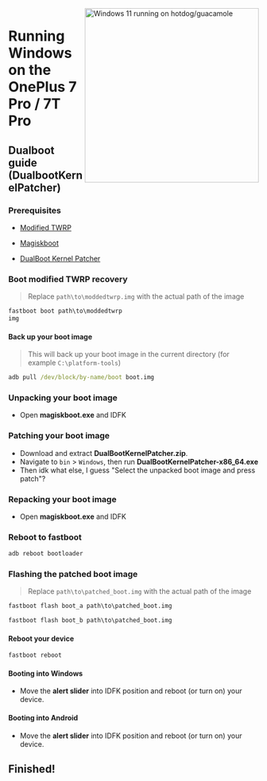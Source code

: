 <img align="right" src="https://github.com/n00b69/woa-op7/blob/main/op7.png" width="350" alt="Windows 11 running on hotdog/guacamole">

# Running Windows on the OnePlus 7 Pro / 7T Pro

## Dualboot guide (DualbootKernelPatcher)

### Prerequisites
- [Modified TWRP](https://github.com/n00b69/woa-op7/releases/download/Files/moddedtwrp.img)

- [Magiskboot](LINKNOW)

- [DualBoot Kernel Patcher](https://github.com/n00b69/woa-op7/releases/download/Files/DualBootKernelPatcher.zip)

### Boot modified TWRP recovery
> Replace `path\to\moddedtwrp.img` with the actual path of the image
```cmd
fastboot boot path\to\moddedtwrp
img
```

#### Back up your boot image
> This will back up your boot image in the current directory (for example `C:\platform-tools`)
```cmd
adb pull /dev/block/by-name/boot boot.img
```

### Unpacking your boot image
- Open **magiskboot.exe** and IDFK

### Patching your boot image
- Download and extract **DualBootKernelPatcher.zip**.
- Navigate to `bin` > `Windows`, then run **DualBootKernelPatcher-x86_64.exe**
- Then idk what else, I guess "Select the unpacked boot image and press patch"?

### Repacking your boot image
- Open **magiskboot.exe** and IDFK

### Reboot to fastboot
```cmd
adb reboot bootloader
```

### Flashing the patched boot image
> Replace `path\to\patched_boot.img` with the actual path of the image
```cmd
fastboot flash boot_a path\to\patched_boot.img
```
```cmd
fastboot flash boot_b path\to\patched_boot.img
```

#### Reboot your device
```cmd
fastboot reboot
```

#### Booting into Windows
- Move the **alert slider** into IDFK position and reboot (or turn on) your device.

#### Booting into Android
- Move the **alert slider** into IDFK position and reboot (or turn on) your device.

## Finished!


















